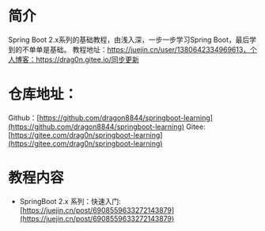 # 简介
Spring Boot 2.x系列的基础教程，由浅入深，一步一步学习Spring Boot，最后学到的不单单是基础。
教程地址：https://juejin.cn/user/1380642334969613，个人博客：https://drag0n.gitee.io/同步更新


# 仓库地址：

Github：[https://github.com/dragon8844/springboot-learning](https://github.com/dragon8844/springboot-learning)
Gitee:[https://gitee.com/drag0n/springboot-learning](https://gitee.com/drag0n/springboot-learning)


# 教程内容

* SpringBoot 2.x 系列：快速入门: [https://juejin.cn/post/6908559633272143879](https://juejin.cn/post/6908559633272143879)





 





